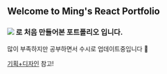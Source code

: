## Welcome to Ming's React Portfolio
### <img src="https://img.shields.io/badge/React-61DAFB?style=flat&logo=React&logoColor=white"/> 로 처음 만들어본 포트폴리오 입니다.

많이 부족하지만 공부하면서 수시로 업데이트중입니다 🤗

[기획+디자인](https://www.figma.com/file/69D8JfGOXxrVGBW2jeuADn/react-porfolio?node-id=0%3A1&t=0gTQVCQRko3Vf7Qs-1) 참고!
